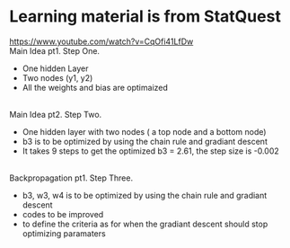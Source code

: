 # Learning material is from StatQuest <br>
https://www.youtube.com/watch?v=CqOfi41LfDw
<br> Main Idea pt1. Step One. <br>
- One hidden Layer
- Two nodes (y1, y2)
- All the weights and bias are optimaized

<br> Main Idea pt2. Step Two. <br>
- One hidden layer with two nodes ( a top node and a bottom node)
- b3 is to be optimized by using the chain rule and gradiant descent
- It takes 9 steps to get the optimized b3 = 2.61, the step size is -0.002

<br> Backpropagation pt1. Step Three. <br>
- b3, w3, w4 is to be optimized by using the chain rule and gradiant descent
- codes to be improved
- to define the criteria as for when the gradiant descent should stop optimizing paramaters
